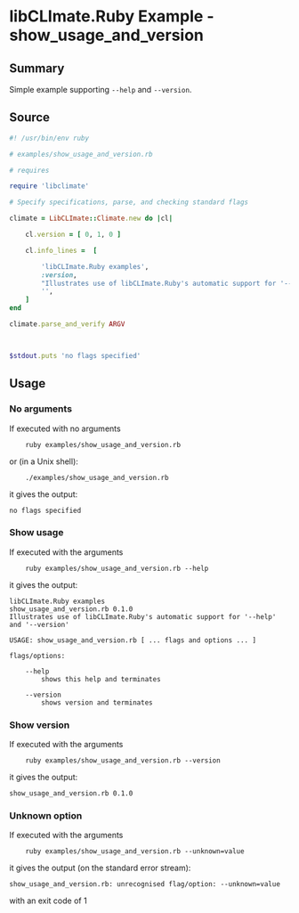# libCLImate.Ruby Example - **show_usage_and_version**

## Summary

Simple example supporting ```--help``` and ```--version```.

## Source

```ruby
#! /usr/bin/env ruby

# examples/show_usage_and_version.rb

# requires

require 'libclimate'

# Specify specifications, parse, and checking standard flags

climate = LibCLImate::Climate.new do |cl|

	cl.version = [ 0, 1, 0 ]

	cl.info_lines =  [

		'libCLImate.Ruby examples',
		:version,
		"Illustrates use of libCLImate.Ruby's automatic support for '--help' and '--version'",
		'',
	]
end

climate.parse_and_verify ARGV



$stdout.puts 'no flags specified'
```

## Usage

### No arguments

If executed with no arguments

```
    ruby examples/show_usage_and_version.rb
```

or (in a Unix shell):

```
    ./examples/show_usage_and_version.rb
```

it gives the output:

```
no flags specified
```

### Show usage

If executed with the arguments

```
    ruby examples/show_usage_and_version.rb --help
```

it gives the output:

```
libCLImate.Ruby examples
show_usage_and_version.rb 0.1.0
Illustrates use of libCLImate.Ruby's automatic support for '--help' and '--version'

USAGE: show_usage_and_version.rb [ ... flags and options ... ]

flags/options:

	--help
		shows this help and terminates

	--version
		shows version and terminates
```

### Show version

If executed with the arguments

```
    ruby examples/show_usage_and_version.rb --version
```

it gives the output:

```
show_usage_and_version.rb 0.1.0
```

### Unknown option

If executed with the arguments

```
    ruby examples/show_usage_and_version.rb --unknown=value
```

it gives the output (on the standard error stream):

```
show_usage_and_version.rb: unrecognised flag/option: --unknown=value
```

with an exit code of 1
